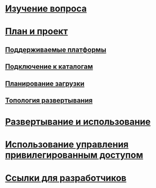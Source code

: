 # [Изучение вопроса](/microsoft-identity-manager/understand-explore/microsoft-identity-manager-2016)
# [План и проект](/microsoft-identity-manager/plan-design/microsoft-identity-manager-2016-supported-platforms)
## [Поддерживаемые платформы](microsoft-identity-manager-2016-supported-platforms.md)
## [Подключение к каталогам](supported-management-agents.md)
## [Планирование загрузки](capacity-planning-guide.md)
## [Топология развертывания](topology-considerations.md)
# [Развертывание и использование](/microsoft-identity-manager/deploy-use/microsoft-identity-manager-deploy)
# [Использование управления привилегированным доступом](/microsoft-identity-manager/pam/privileged-identity-management-for-active-directory-domain-services)
# [Ссылки для разработчиков](/microsoft-identity-manager/reference/microsoft-identity-manager-2016-developer-reference)


<!--HONumber=Jul16_HO3-->


